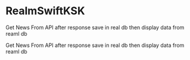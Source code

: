 # RealmSwiftKSK
Get News From API after response save in real db then display data from reaml db

Get News From API after response save in real db then display data from reaml db
